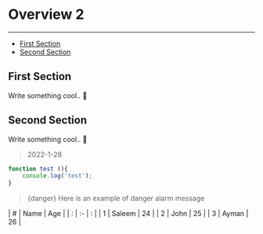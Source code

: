 # Overview 2

---

- [First Section](#section-1)
- [Second Section](#section-2)

<a name="section-1"></a>
## First Section

Write something cool.. 🦊

<a name="section-2"></a>
## Second Section

Write something cool.. 🦊

> 2022-1-28

~~~js
function test (){
    console.log('test');
}
~~~



> {danger} Here is an example of danger alarm message



| # | Name   | Age |
| : |   :-   |  :  |
| 1 | Saleem | 24  |
| 2 | John   | 25  |
| 3 | Ayman  | 26  |

